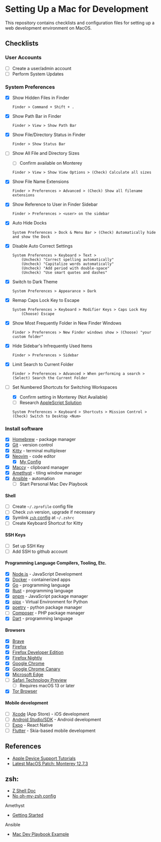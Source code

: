 # Setting Up a Mac for Development

This repository contains checklists and configuration files for setting up a web development environment on MacOS.

## Checklists

### User Accounts

- [ ] Create a user/admin account
- [ ] Perform System Updates

### System Preferences

- [X] Show Hidden Files in Finder

    ```
    Finder > Command + Shift + .
    ```

- [X] Show Path Bar in Finder

    ```
    Finder > View > Show Path Bar
    ```

- [X] Show File/Directory Status in Finder

    ```
    Finder > Show Status Bar
    ```

- [ ] Show All File and Directory Sizes 
    - [ ] Confirm available on Monterey

    ```
    Finder > View > Show View Options > (Check) Calculate all sizes
    ```

- [X] Show File Name Extensions

    ```
    Finder > Preferences > Advanced > (Check) Show all filename extensions
    ```

- [X] Show Reference to User in Finder Sidebar

    ```
    Finder > Preferences > <user> on the sidebar
    ```

- [X] Auto Hide Docks

    ```
    System Preferences > Dock & Menu Bar > (Check) Automatically hide and show the Dock
    ```

- [X] Disable Auto Correct Settings

    ```
    System Preferences > Keyboard > Text > 
        (Uncheck) "Correct spelling automatically"
        (Uncheck) "Capitalize words automatically"
        (Uncheck) "Add period with double-space"
        (Uncheck) "Use smart quotes and dashes"
    ```

- [X] Switch to Dark Theme

    ```
    System Preferences > Appearance > Dark
    ```

- [X] Remap Caps Lock Key to Escape

    ```
    System Preferences > Keyboard > Modifier Keys > Caps Lock Key
        (Choose) Escape
    ```

- [X] Show Most Frequently Folder in New Finder Windows

    ```
    Finder > Preferences > New Finder windows show > (Choose) "your custom folder"
    ```

- [X] Hide Sidebar's Infrequently Used Items 

    ```
    Finder > Preferences > Sidebar
    ```

- [X] Limit Search to Current Folder

    ```
    Finder > Preferences > Advanced > When performing a search > (Select) Search the Current Folder
    ```

- [ ] Set Numbered Shortcuts for Switching Workspaces
    - [X] Confirm setting in Monterey (Not Available)
    - [ ] Research [AppleScript Solution](https://chat.openai.com/share/145277c4-ec45-4f1d-bfa8-efa908bdc76b)

    ```
    System Preferences > Keyboard > Shortcuts > Mission Control > (Check) Switch to Desktop <Num>
    ```



### Install software

- [X] [Homebrew](https://brew.sh/) - package manager
- [X] [Git](https://git-scm.com/download/mac) - version control
- [X] [Kitty](https://sw.kovidgoyal.net/kitty/) - terminal multiplexer
- [X] [Neovim](https://neovim.io/) - code editor 
    - [X] [My Config](https://github.com/ge3224/nvim_cfg)
- [X] [Maccy](https://maccy.app/) - clipboard manager
- [X] [Amethyst](https://github.com/ianyh/Amethyst) - tiling window manager
- [X] [Ansible](https://www.ansible.com/) - automation
    - [ ] Start Personal Mac Dev Playbook

#### Shell

- [ ] Create `~/.zprofile` config file 
- [ ] Check `zsh` version, upgrade if necessary
- [X] Symlink [`zsh` config](zsh/.zshrc) at `~/.zshrc`
- [ ] Create Keyboard Shortcut for Kitty

#### SSH Keys

- [ ] Set up SSH Key
- [ ] Add SSH to github account

#### Programming Language Compilers, Tooling, Etc.

- [X] [Node.js](https://nodejs.org/en) - JavaScript Development
- [X] [Docker](https://docs.docker.com/get-docker/) - containerized apps
- [X] [Go](https://go.dev/dl/) - programming language
- [X] [Rust](https://www.rust-lang.org/learn/get-started) - programming language
- [X] [pnpm](https://pnpm.io/installation) - JavaScript package manager
- [X] [pipx](https://github.com/pypa/pipx) - Virtual Environment for Python
- [X] [poetry](https://python-poetry.org/docs/) - python package manager
- [ ] [Composer](https://getcomposer.org/download/) - PHP package manager
- [X] [Dart](https://dart.dev/get-dart) - programming language

#### Browsers

- [X] [Brave](https://brave.com/)
- [X] [Firefox](https://www.mozilla.org/en-US/firefox/new/)
- [X] [Firefox Developer Edition](https://www.mozilla.org/en-US/firefox/developer/)
- [x] [Firefox Nightly](https://www.mozilla.org/en-US/firefox/124.0a1/releasenotes/)
- [X] [Google Chrome](https://www.google.com/chrome/index.html)
- [X] [Google Chrome Canary](https://www.google.com/chrome/canary/)
- [X] [Microsoft Edge](https://www.microsoft.com/en-us/edge?ep=313&form=MA13M0&es=40&ch=1)
- [ ] [Safari Technology Preview](https://developer.apple.com/safari/technology-preview/) 
    - [ ] Requires macOS 13 or later
- [X] [Tor Browser](https://www.torproject.org/download/)

#### Mobile development

- [ ] [Xcode](https://developer.apple.com/xcode/) (App Store) - iOS development
- [ ] [Android Studio/SDK](https://developer.android.com/studio) - Android development
- [ ] [Expo](https://reactnative.dev/docs/environment-setup?guide=native) - React Native
- [ ] [Flutter](https://docs.flutter.dev/get-started/install) - Skia-based mobile development

## References

- [Apple Device Support Tutorials](https://it-training.apple.com/tutorials/apt-support)
- [Latest MacOS Patch: Monterey 12.7.3](https://support.apple.com/en-us/HT214057) 

## zsh:

- [Z Shell Doc](https://zsh.sourceforge.io/Guide/zshguide.html)
- [No oh-my-zsh config](https://www.youtube.com/watch?v=bTLYiNvRIVI)

Amethyst

- [Getting Started](https://www.youtube.com/watch?v=7Z9-Ry4yGNc) 

Ansible

- [Mac Dev Playbook Example](https://github.com/geerlingguy/mac-dev-playbook)
